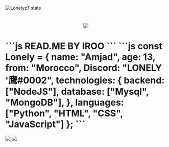 ![Lonelyz7 stats](https://github-readme-stats.vercel.app/api?username=Lonelyz7&show_icons=true&theme=tokyonight)
<h1 align="center">
  <img src="https://play-lh.googleusercontent.com/2t6zF2x8-Vl4Xz5BLXCDFhdnccKvExI1d-EtkDV_9DkWlL11ZIJvRcutkawyQSxw66_R">
</h1>
<h1>
```js
READ.ME BY IROO
```
```js
const Lonely = {
    name: "Amjad",
    age: 13,
    from: "Morocco",
    Discord: "LONELY '鹰#0002",
    technologies: {
        backend: ["NodeJS"],
        database: ["Mysql", "MongoDB"],
    },
    languages: ["Python", "HTML", "CSS", "JavaScript"]
};
```
  </h1>
<a href="https://github.com/Lonelyz7?tab=followers">
  <img src="https://img.shields.io/github/followers/Lonelyz7">
</a>
<a href="https://github.com/Lonelyz7">
   <img src="https://komarev.com/ghpvc/?username=Lonelyz7">
</a>
